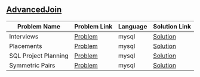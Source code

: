 ## [AdvancedJoin](https://www.hackerrank.com/domains/sql/advanced-join)

|Problem Name|Problem Link|Language|Solution Link|
---|---|---|---
|Interviews|[Problem](https://www.hackerrank.com/challenges/interviews/problem)|mysql|[Solution](./interviews.sql)|
|Placements|[Problem](https://www.hackerrank.com/challenges/placements/problem)|mysql|[Solution](./placements.sql)|
|SQL Project Planning|[Problem](https://www.hackerrank.com/challenges/sql-projects/problem)|mysql|[Solution](./sql-projects.sql)|
|Symmetric Pairs|[Problem](https://www.hackerrank.com/challenges/symmetric-pairs/problem)|mysql|[Solution](./symmetric-pairs.sql)|
